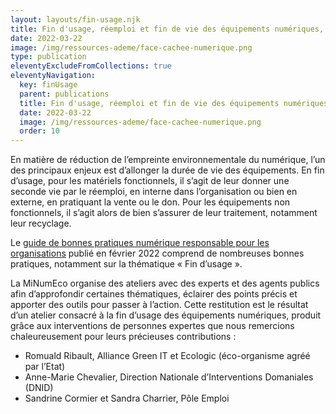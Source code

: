 ```yaml
---
layout: layouts/fin-usage.njk
title: Fin d'usage, réemploi et fin de vie des équipements numériques, en pratique
date: 2022-03-22
image: /img/ressources-ademe/face-cachee-numerique.png
type: publication
eleventyExcludeFromCollections: true
eleventyNavigation:
  key: finUsage
  parent: publications
  title: Fin d'usage, réemploi et fin de vie des équipements numériques, en pratique
  date: 2022-03-22
  image: /img/ressources-ademe/face-cachee-numerique.png
  order: 10
---
```


En matière de réduction de l’empreinte environnementale du numérique, l’un des principaux enjeux est d’allonger la durée de vie des équipements. En fin d’usage, pour les matériels fonctionnels, il s’agit de leur donner une seconde vie par le réemploi, en interne dans l’organisation ou bien en externe, en pratiquant la vente ou le don. Pour les équipements non fonctionnels, il s’agit alors de bien s’assurer de leur traitement, notamment leur recyclage.

Le [guide de bonnes pratiques numérique responsable pour les organisations](https://ecoresponsable.numerique.gouv.fr/publications/bonnes-pratiques/bonnes-pratiques/) publié en février 2022 comprend de nombreuses bonnes pratiques, notamment sur la thématique « Fin d’usage ».

La MiNumEco organise des ateliers avec des experts et des agents publics afin d’approfondir certaines thématiques, éclairer des points précis et apporter des outils pour passer à l’action. Cette restitution est le résultat d’un atelier consacré à la fin d’usage des équipements numériques, produit grâce aux interventions de personnes expertes que nous remercions chaleureusement pour leurs précieuses contributions : 

*	Romuald Ribault, Alliance Green IT et Ecologic (éco-organisme agréé par l’Etat)
*	Anne-Marie Chevalier, Direction Nationale d’Interventions Domaniales (DNID)
*	Sandrine Cormier et Sandra Charrier, Pôle Emploi
